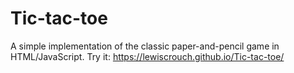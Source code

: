 # Tic-tac-toe
A simple implementation of the classic paper-and-pencil game in HTML/JavaScript.
Try it: https://lewiscrouch.github.io/Tic-tac-toe/
